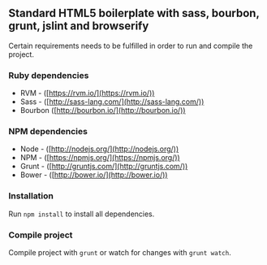 ## Standard HTML5 boilerplate with sass, bourbon, grunt, jslint and browserify
Certain requirements needs to be fulfilled in order to run and compile the project.

### Ruby dependencies
  * RVM - ([https://rvm.io/](https://rvm.io/))
  * Sass - ([http://sass-lang.com/](http://sass-lang.com/))
  * Bourbon ([http://bourbon.io/](http://bourbon.io/))

### NPM dependencies
  * Node - ([http://nodejs.org/](http://nodejs.org/))
  * NPM - ([https://npmjs.org/](https://npmjs.org/))
  * Grunt - ([http://gruntjs.com/](http://gruntjs.com/))
  * Bower - ([http://bower.io/](http://bower.io/))

### Installation
Run `npm install` to install all dependencies.

### Compile project
Compile project with `grunt` or watch for changes with `grunt watch`.
